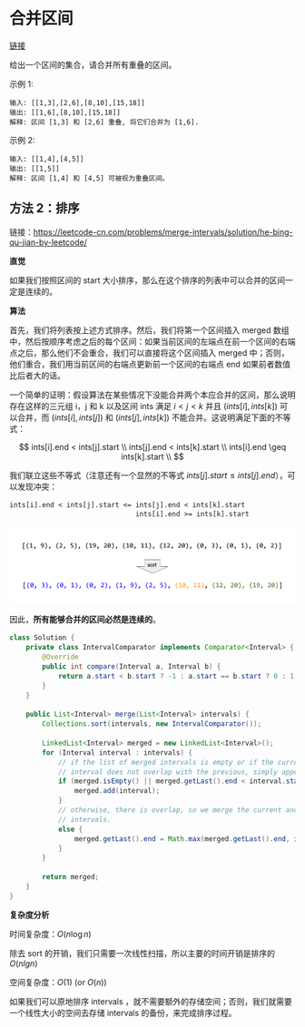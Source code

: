 # 合并区间

[链接](https://leetcode-cn.com/problems/merge-intervals)


给出一个区间的集合，请合并所有重叠的区间。

示例 1:

```
输入: [[1,3],[2,6],[8,10],[15,18]]
输出: [[1,6],[8,10],[15,18]]
解释: 区间 [1,3] 和 [2,6] 重叠, 将它们合并为 [1,6].
```

示例 2:

```
输入: [[1,4],[4,5]]
输出: [[1,5]]
解释: 区间 [1,4] 和 [4,5] 可被视为重叠区间。
```

## 方法 2：排序

链接：https://leetcode-cn.com/problems/merge-intervals/solution/he-bing-qu-jian-by-leetcode/

**直觉**

如果我们按照区间的 start 大小排序，那么在这个排序的列表中可以合并的区间一定是连续的。

**算法**

首先，我们将列表按上述方式排序。然后，我们将第一个区间插入 merged 数组中，然后按顺序考虑之后的每个区间：如果当前区间的左端点在前一个区间的右端点之后，那么他们不会重合，我们可以直接将这个区间插入 merged 中；否则，他们重合，我们用当前区间的右端点更新前一个区间的右端点 end 如果前者数值比后者大的话。

一个简单的证明：假设算法在某些情况下没能合并两个本应合并的区间，那么说明存在这样的三元组 i，j 和 k 以及区间 ints 满足 $i < j < k$ 并且 $(ints[i], ints[k])$ 可以合并，而 $(ints[i], ints[j])$ 和 $(ints[j], ints[k])$ 不能合并。这说明满足下面的不等式：

$$
ints[i].end < ints[j].start \\ 
ints[j].end < ints[k].start \\ 
ints[i].end \geq ints[k].start \\
$$

我们联立这些不等式（注意还有一个显然的不等式 $ints[j].start \leq ints[j].end$），可以发现冲突：

```
ints[i].end < ints[j].start <= ints[j].end < ints[k].start 
                               ints[i].end >= ints[k].start
```	
 
 ![](assets/merge-intervals.png)

因此，**所有能够合并的区间必然是连续的**。

```java
class Solution {
    private class IntervalComparator implements Comparator<Interval> {
        @Override
        public int compare(Interval a, Interval b) {
            return a.start < b.start ? -1 : a.start == b.start ? 0 : 1;
        }
    }

    public List<Interval> merge(List<Interval> intervals) {
        Collections.sort(intervals, new IntervalComparator());

        LinkedList<Interval> merged = new LinkedList<Interval>();
        for (Interval interval : intervals) {
            // if the list of merged intervals is empty or if the current
            // interval does not overlap with the previous, simply append it.
            if (merged.isEmpty() || merged.getLast().end < interval.start) {
                merged.add(interval);
            }
            // otherwise, there is overlap, so we merge the current and previous
            // intervals.
            else {
                merged.getLast().end = Math.max(merged.getLast().end, interval.end);
            }
        }

        return merged;
    }
}
```

**复杂度分析**

时间复杂度：$O(n\log{}n)$

除去 sort 的开销，我们只需要一次线性扫描，所以主要的时间开销是排序的 $O(nlgn)$

空间复杂度：$O(1)$ (or $O(n)$)

如果我们可以原地排序 intervals ，就不需要额外的存储空间；否则，我们就需要一个线性大小的空间去存储 intervals 的备份，来完成排序过程。